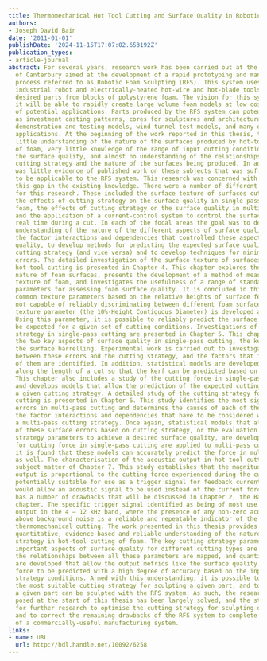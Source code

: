 ```yaml
---
title: Thermomechanical Hot Tool Cutting and Surface Quality in Robotic Foam Sculpting
authors:
- Joseph David Bain
date: '2011-01-01'
publishDate: '2024-11-15T17:07:02.653192Z'
publication_types:
- article-journal
abstract: For several years, research work has been carried out at the University
  of Canterbury aimed at the development of a rapid prototyping and manufacturing
  process referred to as Robotic Foam Sculpting (RFS). This system uses a six-axis
  industrial robot and electrically-heated hot-wire and hot-blade tools to sculpt
  desired parts from blocks of polystyrene foam. The vision for this system is that
  it will be able to rapidly create large volume foam models at low cost, for a range
  of potential applications. Parts produced by the RFS system can potentially be used
  as investment casting patterns, cores for sculptures and architectural details,
  demonstration and testing models, wind tunnel test models, and many other potential
  applications. At the beginning of the work reported in this thesis, there was very
  little understanding of the nature of the surfaces produced by hot-tool cutting
  of foam, very little knowledge of the range of input cutting conditions that affected
  the surface quality, and almost no understanding of the relationships between the
  cutting strategy and the nature of the surfaces being produced. In addition, there
  was little evidence of published work on these subjects that was sufficiently robust
  to be applicable to the RFS system. This research was concerned with rectifying
  this gap in the existing knowledge. There were a number of different focal areas
  for this research. These included the surface texture of surfaces cut with hot tools,
  the effects of cutting strategy on the surface quality in single-pass cutting of
  foam, the effects of cutting strategy on the surface quality in multi-pass cutting,
  and the application of a current-control system to control the surface quality in
  real time during a cut. In each of the focal areas the goal was to develop a detailed
  understanding of the nature of the different aspects of surface quality, to map
  the factor interactions and dependencies that controlled these aspects of surface
  quality, to develop methods for predicting the expected surface quality based on
  cutting strategy (and vice versa) and to develop techniques for minimising the surface
  errors. The detailed investigation of the surface texture of surfaces produced with
  hot-tool cutting is presented in Chapter 4. This chapter explores the characteristic
  nature of foam surfaces, presents the development of a method of measuring the surface
  texture of foam, and investigates the usefulness of a range of standard texture
  parameters for assessing foam surface quality. It is concluded in this chapter that
  common texture parameters based on the relative heights of surface features are
  not capable of reliably discriminating between different foam surfaces, so a new
  texture parameter (the 10%-Height Contiguous Diameter) is developed and implemented.
  Using this parameter, it is possible to reliably predict the surface texture to
  be expected for a given set of cutting conditions. Investigations of the cutting
  strategy in single-pass cutting are presented in Chapter 5. This chapter identifies
  the two key aspects of surface quality in single-pass cutting, the kerfwidth and
  the surface barrelling. Experimental work is carried out to investigate the relationships
  between these errors and the cutting strategy, and the factors that influence each
  of them are identified. In addition, statistical models are developed for the kerf
  along the length of a cut so that the kerf can be predicted based on cutting conditions.
  This chapter also includes a study of the cutting force in single-pass cutting,
  and develops models that allow the prediction of the expected cutting force for
  a given cutting strategy. A detailed study of the cutting strategy for multi-pass
  cutting is presented in Chapter 6. This study identifies the most significant surface
  errors in multi-pass cutting and determines the causes of each of these errors and
  the factor interactions and dependencies that have to be considered when developing
  a multi-pass cutting strategy. Once again, statistical models that allow the prediction
  of these surface errors based on cutting strategy, or the evaluation of cutting
  strategy parameters to achieve a desired surface quality, are developed. The models
  for cutting force in single-pass cutting are applied to multi-pass cutting, and
  it is found that these models can accurately predict the force in multi-pass cutting
  as well. The characterisation of the acoustic output in hot-tool cutting forms the
  subject matter of Chapter 7. This study establishes that the magnitude of the acoustic
  output is proportional to the cutting force experienced during the cut, and is therefore
  potentially suitable for use as a trigger signal for feedback current control. This
  would allow an acoustic signal to be used instead of the current force signal, which
  has a number of drawbacks that will be discussed in Chapter 2, the Background Material
  chapter. The specific trigger signal identified as being of most use is the acoustic
  output in the 4 – 12 kHz band, where the presence of any non-zero acoustic output
  above background noise is a reliable and repeatable indicator of the presence of
  thermomechanical cutting. The work presented in this thesis provides a detailed,
  quantitative, evidence-based and reliable understanding of the nature of the cutting
  strategy in hot-tool cutting of foam. The key cutting strategy parameters and the
  important aspects of surface quality for different cutting types are identified,
  the relationships between all these parameters are mapped, and quantitative models
  are developed that allow the output metrics like the surface quality or the cutting
  force to be predicted with a high degree of accuracy based on the input cutting
  strategy conditions. Armed with this understanding, it is possible to determine
  the most suitable cutting strategy for sculpting a given part, and to assess whether
  a given part can be sculpted with the RFS system. As such, the research problem
  posed at the start of this thesis has been largely solved, and the stage is set
  for further research to optimise the cutting strategy for sculpting different parts
  and to correct the remaining drawbacks of the RFS system to complete the development
  of a commercially-useful manufacturing system.
links:
- name: URL
  url: http://hdl.handle.net/10092/6258
---
```

